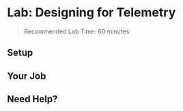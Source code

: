 # Lab: Designing for Telemetry

> Recommended Lab Time: 60 minutes

## Setup

## Your Job

## Need Help?